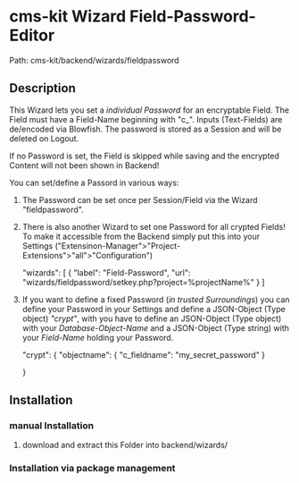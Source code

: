 # cms-kit Wizard Field-Password-Editor

Path: cms-kit/backend/wizards/fieldpassword

## Description


This Wizard lets you set a *individual Password* for an encryptable Field. The Field must have a Field-Name beginning with "c_". Inputs (Text-Fields) are de/encoded via Blowfish. The password is stored as a Session and will be deleted on Logout.


If no Password is set, the Field is skipped while saving and the encrypted Content will not been shown in Backend!

You can set/define a Passord in various ways:

1. The Password can be set once per Session/Field via the Wizard "fieldpassword".
2. There is also another Wizard to set one Password for all crypted Fields! To make it accessible from the Backend simply put this into your Settings ("Extensinon-Manager">"Project-Extensions">"all">"Configuration")

	"wizards": [
		{
			"label": "Field-Password",
			"url": "wizards/fieldpassword/setkey.php?project=%projectName%"
		}
	]

3. If you want to define a fixed Password (*in trusted Surroundings*) you can define your Password in your Settings and define a JSON-Object (Type object) *"crypt"*, with you have to define an JSON-Object (Type object) with your *Database-Object-Name* and a JSON-Object (Type string) with your *Field-Name* holding your Password.


	"crypt":  {
		"objectname":  {
			"c_fieldname": "my_secret_password"
		}

	}


## Installation

### manual Installation

1. download and extract this Folder into backend/wizards/

### Installation via package management






